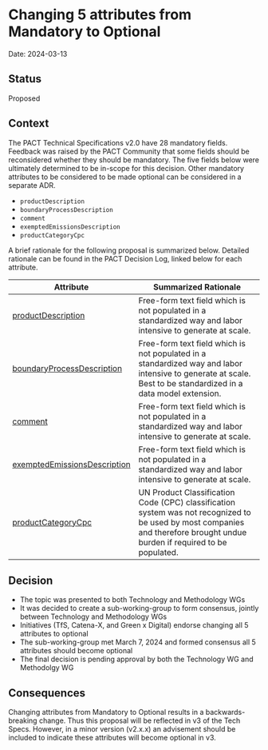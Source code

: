 # Changing 5 attributes from Mandatory to Optional

Date: 2024-03-13

## Status

Proposed

## Context

The PACT Technical Specifications v2.0 have 28 mandatory fields. Feedback was raised by the PACT Community that some fields should be reconsidered whether they should be mandatory. The five fields below were ultimately determined to be in-scope for this decision. Other mandatory attributes to be considered to be made optional can be considered in a separate ADR.

* ```productDescription```
* ```boundaryProcessDescription```
* ```comment```
* ```exemptedEmissionsDescription​```
* ```productCategoryCpc```

A brief rationale for the following proposal is summarized below. Detailed rationale can be found in the PACT Decision Log, linked below for each attribute.

| Attribute    | Summarized Rationale  |
| -------- | ------- |
|  [productDescription](https://flat-dollar-c04.notion.site/productDescription-Mandatory-OR-Optional-2a2d574150904800a1f454ffc9f3d7b9?pvs=74) | Free-form text field which is not populated in a standardized way and labor intensive to generate at scale.      |
| [boundaryProcessDescription](https://flat-dollar-c04.notion.site/boundaryprocessdescription-Mandatory-OR-optional-882d5bd259c143758f01dd53656d32b4) | Free-form text field which is not populated in a standardized way and labor intensive to generate at scale. Best to be standardized in a data model extension.     |
| [comment](https://flat-dollar-c04.notion.site/Comment-Mandatory-OR-Optional-a40cc26d5bfb4095be125b883da263ef)    | Free-form text field which is not populated in a standardized way and labor intensive to generate at scale.   |
| [exemptedEmissionsDescription](https://flat-dollar-c04.notion.site/exemptedEmissionsDescription-Mandatory-OR-Optional-35903b06402e4e5dbeb02ef2a77bba2f?pvs=74)    | Free-form text field which is not populated in a standardized way and labor intensive to generate at scale.    |
| [productCategoryCpc](https://flat-dollar-c04.notion.site/productCategoryCPC-Mandatory-OR-Optional-c6963fc3aa31451ba10ef05e159de513)    | UN Product Classification Code (CPC) classification system was not recognized to be used by most companies and therefore brought undue burden if required to be populated.   |

## Decision

* The topic was presented to both Technology and Methodology WGs
* It was decided to create a sub-working-group to form consensus, jointly between Technology and Methodology WGs
* Initiatives (TfS, Catena-X, and Green x Digital) endorse changing all 5 attributes to optional
* The sub-working-group met March 7, 2024 and formed consensus all 5 attributes should become optional
* The final decision is pending approval by both the Technology WG and Methodolgy WG

## Consequences

Changing attributes from Mandatory to Optional results in a backwards-breaking change. Thus this proposal will be reflected in v3 of the Tech Specs. However, in a minor version (v2.x.x) an advisement should be included to indicate these attributes will become optional in v3.

